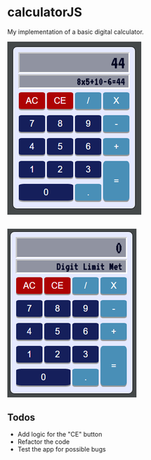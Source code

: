 # calculatorJS
My implementation of a basic digital calculator.

![alt text](screenshot/calculatorScreen.PNG "Basic Math Operations")
##

![alt text](screenshot/calculatorDigitLimit.PNG "Basic Math Operations")

## Todos
- Add logic for the "CE" button
- Refactor the code
- Test the app for possible bugs
